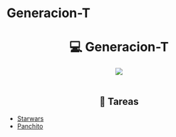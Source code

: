 # Generacion-T

<h1 align="center"> 💻 Generacion-T </h1>
<div align="center">
<img src="https://media.giphy.com/media/1C8bHHJturSx2/giphy.gif"/>
 </div>
<br>

<h2 align="center"> 📝 Tareas </h2>

*  [Starwars](https://github.com/vicen621/Generacion-T/tree/main/Starwars-Activity)
*  [Panchito](https://github.com/vicen621/Generacion-T/tree/main/Panchito)
